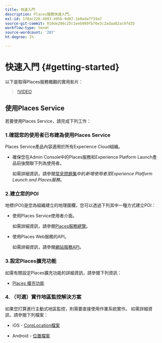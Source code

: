 ```yaml
---
title: 快速入門
description: Places服務快速入門。
exl-id: 1f0ac226-4993-495b-9d07-1e0ada7f19a7
source-git-commit: 010de286c25c1eeb989fb76e3c2adaa82ac9fd35
workflow-type: tm+mt
source-wordcount: '207'
ht-degree: 2%

---
```


# 快速入門 {#getting-started}

以下是取得Places服務概觀的實用影片：

<!--
Test of different youtube link for exl
-->

>[!VIDEO](https://video.tv.adobe.com/v/3455125?captions=chi_hant)

## 使用Places Service

若要使用Places Service，請完成下列工作：

### 1.確認您的使用者已布建為使用Places Service

Places Service產品內容適用於所有Experience Cloud組織。

* 確保您在Admin Console中的Places服務和Experience Platform Launch產品前後關聯下列為使用者。

  如需詳細資訊，請參閱[常見問題集](/help/places-gain-access.md)中的&#x200B;*新增使用者至Experience Platform Launch and Places服務*。


### 2.建立您的POI

地標(POI)是您為組織建立的地理圍欄，您可以透過下列其中一種方式建立POI：

* 使用Places Service使用者介面。

  如需詳細資訊，請參閱[Places服務總覽](/help/poi-mgmt-ui/poi-mgmt-ui-overview.md)。

* 使用Places Web服務的API。

  如需詳細資訊，請參閱[網站服務API](/help/web-service-api/places-web-services.md)。


### 3.設定Places擴充功能

如需有關設定Places擴充功能的詳細資訊，請參閱下列資訊：

* [Places 擴充功能](/help/places-ext-aep-sdks/places-extension/places-extension.md)

### 4. （可選）實作地區監控解決方案

如果您打算進行主動式地區監控，則需要直接使用作業系統實作。 如需詳細資訊，請參閱下列檔案：

* iOS - [CoreLocation檔案](https://developer.apple.com/documentation/corelocation/monitoring_the_user_s_proximity_to_geographic_regions)

* Android - [位置檔案](https://developer.android.com/training/location/geofencing)